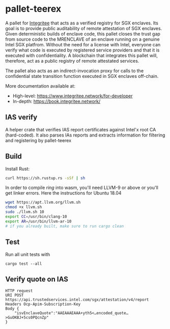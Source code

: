# pallet-teerex

A pallet for [Integritee](https://integritee.network) that acts as a verified registry for SGX enclaves. Its goal is to provide public auditability of remote attestation of SGX enclaves. Given deterministic builds of enclave code, this pallet closes the trust gap from source code to the MRENCLAVE of an enclave running on a genuine Intel SGX platfrom. Without the need for a license with Intel, everyone can verify what code is executed by registered service providers and that it is executed with confidentiality. A blockchain that integrates this pallet will, therefore, act as a public registry of remote attestated services.

The pallet also acts as an indirect-invocation proxy for calls to the confidential state transition function executed in SGX enclaves off-chain.

More documentation available at:
* High-level: https://www.integritee.network/for-developer
* In-depth: https://book.integritee.network/

## IAS verify

A helper crate that verifies IAS report certificates against Intel'x root CA (hard-coded). It also parses IAs reports and extracts information for filtering and registering by pallet-teerex
## Build

Install Rust:
```bash
curl https://sh.rustup.rs -sSf | sh
```

In order to compile *ring* into wasm, you'll need LLVM-9 or above or you'll get linker errors. Here the instructions for Ubuntu 18.04

```bash
wget https://apt.llvm.org/llvm.sh
chmod +x llvm.sh
sudo ./llvm.sh 10
export CC=/usr/bin/clang-10
export AR=/usr/bin/llvm-ar-10
# if you already built, make sure to run cargo clean
```

## Test

Run all unit tests with 

```
cargo test --all
```

## Verify quote on IAS

```shell
HTTP request
URI POST https://api.trustedservices.intel.com/sgx/attestation/v4/report
Headers Ocp-Apim-Subscription-Key
Body {
    "isvEnclaveQuote":"AAEAAAEAAA+yth5<…encoded_quote…>GuOKBJ+5cs0PQcnZp"
}
```